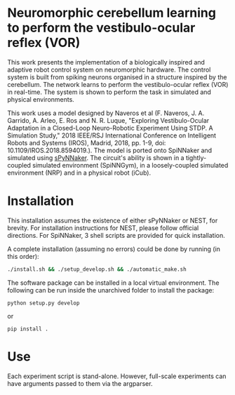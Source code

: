 # Neuromorphic cerebellum learning to perform the vestibulo-ocular reflex (VOR)


This work presents the implementation of a biologically inspired and adaptive robot control system on neuromorphic hardware. 
The control system is built from spiking neurons organised in a structure inspired by the cerebellum. 
The network learns to perform the vestibulo-ocular reflex (VOR) in real-time. 
The system is shown to perform the task in simulated and physical environments.

 This work uses a model designed by Naveros et al 
 (F. Naveros, J. A. Garrido, A. Arleo, E. Ros and N. R. Luque, 
 "Exploring Vestibulo-Ocular Adaptation in a Closed-Loop Neuro-Robotic Experiment Using STDP. A Simulation Study," 
 2018 IEEE/RSJ International Conference on Intelligent Robots and Systems (IROS), Madrid, 2018, pp. 1-9, 
 doi: 10.1109/IROS.2018.8594019.). 
 The model is ported onto SpiNNaker and simulated using [sPyNNaker](https://github.com/spinnakermanchester/spynnaker). 
 The circuit's ability is shown in a tightly-coupled simulated environment (SpiNNGym), 
 in a loosely-coupled simulated environment (NRP) and in a physical robot (iCub).
 
 # Installation
 
 This installation assumes the existence of either sPyNNaker or NEST, for brevity. 
For installation instructions for NEST, please follow official directions. For SpiNNaker, 3 shell scripts are provided
for quick installation.

A complete installation (assuming no errors) could be done by running (in this order):

```bash
./install.sh && ./setup_develop.sh && ./automatic_make.sh
```
 
 The software package can be installed in a local virtual environment. 
The following can be run inside the unarchived folder to install the package:

```
python setup.py develop
```

or

```
pip install .
```


# Use

Each experiment script is stand-alone. However, full-scale experiments can have arguments passed to them via the 
argparser. 